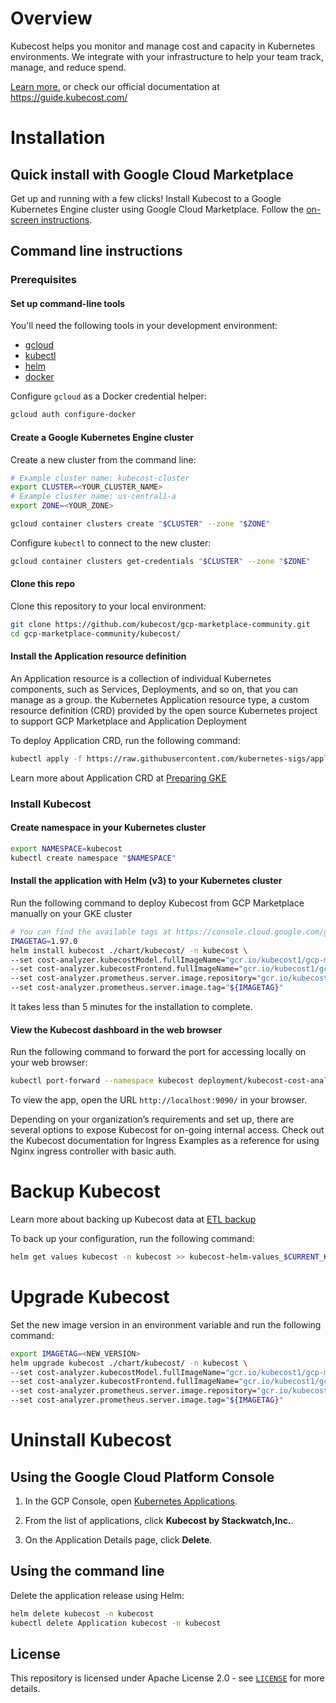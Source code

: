 # Overview

Kubecost helps you monitor and manage cost and capacity in Kubernetes environments. We integrate with your infrastructure to help your team track, manage, and reduce spend.

[Learn more.](https://www.kubecost.com) or check our official documentation at https://guide.kubecost.com/

# Installation

## Quick install with Google Cloud Marketplace

Get up and running with a few clicks!
Install Kubecost to a Google Kubernetes Engine cluster using Google Cloud Marketplace.
Follow the [on-screen instructions](https://console.cloud.google.com/marketplace/product/kubecost-public/kubecost).

## Command line instructions

### Prerequisites

#### Set up command-line tools

You'll need the following tools in your development environment:
- [gcloud](https://cloud.google.com/sdk/gcloud/)
- [kubectl](https://kubernetes.io/docs/reference/kubectl/overview/)
- [helm](https://github.com/helm/helm)
- [docker](https://docs.docker.com/install/)

Configure `gcloud` as a Docker credential helper:

```bash
gcloud auth configure-docker
```
#### Create a Google Kubernetes Engine cluster

Create a new cluster from the command line:

```bash
# Example cluster name: kubecost-cluster
export CLUSTER=<YOUR_CLUSTER_NAME>
# Example cluster name: us-central1-a
export ZONE=<YOUR_ZONE>

gcloud container clusters create "$CLUSTER" --zone "$ZONE"
```

Configure `kubectl` to connect to the new cluster:

```bash
gcloud container clusters get-credentials "$CLUSTER" --zone "$ZONE"
```

#### Clone this repo

Clone this repository to your local environment:

```bash
git clone https://github.com/kubecost/gcp-marketplace-community.git
cd gcp-marketplace-community/kubecost/ 
```

#### Install the Application resource definition

An Application resource is a collection of individual Kubernetes components,
such as Services, Deployments, and so on, that you can manage as a group. the Kubernetes Application resource type, a custom resource definition (CRD) provided by the open source Kubernetes project to support GCP Marketplace and Application Deployment

To deploy Application CRD, run the following command:

```bash
kubectl apply -f https://raw.githubusercontent.com/kubernetes-sigs/application/master/deploy/kube-app-manager-aio.yaml
```

Learn more about Application CRD at [Preparing GKE](https://cloud.google.com/solutions/using-gke-applications-page-cloud-console#preparing_gke)

### Install Kubecost

#### Create namespace in your Kubernetes cluster

```bash
export NAMESPACE=kubecost
kubectl create namespace "$NAMESPACE"
```

#### Install the application with Helm (v3) to your Kubernetes cluster

Run the following command to deploy Kubecost from GCP Marketplace manually on your GKE cluster

```bash
# You can find the available tags at https://console.cloud.google.com/gcr/images/kubecost1/global/gcp-mp/cost-model
IMAGETAG=1.97.0
helm install kubecost ./chart/kubecost/ -n kubecost \
--set cost-analyzer.kubecostModel.fullImageName="gcr.io/kubecost1/gcp-mp/cost-model:${IMAGETAG}" \
--set cost-analyzer.kubecostFrontend.fullImageName="gcr.io/kubecost1/gcp-mp/cost-model/frontend:${IMAGETAG}" \
--set cost-analyzer.prometheus.server.image.repository="gcr.io/kubecost1/gcp-mp/cost-model/prometheus" \
--set cost-analyzer.prometheus.server.image.tag="${IMAGETAG}"
```

It takes less than 5 minutes for the installation to complete.

#### View the Kubecost dashboard in the web browser

Run the following command to forward the port for accessing locally on your web browser:

```bash
kubectl port-forward --namespace kubecost deployment/kubecost-cost-analyzer 9090
```

To view the app, open the URL `http://localhost:9090/` in your browser.

Depending on your organization’s requirements and set up, there are several options to expose Kubecost for on-going internal access. Check out the Kubecost documentation for Ingress Examples as a reference for using Nginx ingress controller with basic auth.
# Backup Kubecost

Learn more about backing up Kubecost data at [ETL backup](https://guide.kubecost.com/hc/en-us/articles/4407601811095-ETL-Backup)

To back up your configuration, run the following command:

```bash
helm get values kubecost -n kubecost >> kubecost-helm-values_$CURRENT_KUBECOST_VERSION.yaml
```

# Upgrade Kubecost

Set the new image version in an environment variable and run the following command:

```bash
export IMAGETAG=<NEW_VERSION>
helm upgrade kubecost ./chart/kubecost/ -n kubecost \
--set cost-analyzer.kubecostModel.fullImageName="gcr.io/kubecost1/gcp-mp/cost-model:${IMAGETAG}" \
--set cost-analyzer.kubecostFrontend.fullImageName="gcr.io/kubecost1/gcp-mp/cost-model/frontend:${IMAGETAG}" \
--set cost-analyzer.prometheus.server.image.repository="gcr.io/kubecost1/gcp-mp/cost-model/prometheus" \
--set cost-analyzer.prometheus.server.image.tag="${IMAGETAG}"
```

# Uninstall Kubecost

## Using the Google Cloud Platform Console

1. In the GCP Console, open [Kubernetes Applications](https://console.cloud.google.com/kubernetes/application).

1. From the list of applications, click **Kubecost by Stackwatch,Inc.**.

1. On the Application Details page, click **Delete**.

## Using the command line

Delete the application release using Helm:

```bash
helm delete kubecost -n kubecost
kubectl delete Application kubecost -n kubecost
```
## License

This repository is licensed under Apache License 2.0 - see
[`LICENSE`](LICENSE) for more details.

